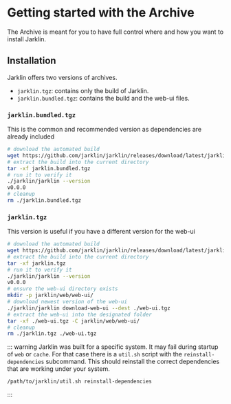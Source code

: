 # Getting started with the Archive

The Archive is meant for you to have full control where and how you want to install Jarklin.

## Installation

Jarklin offers two versions of archives.
- `jarklin.tgz`: contains only the build of Jarklin.
- `jarklin.bundled.tgz`: contains the build and the web-ui files.

### `jarklin.bundled.tgz`

This is the common and recommended version as dependencies are already included

```bash
# download the automated build
wget https://github.com/jarklin/jarklin/releases/download/latest/jarklin.bundled.tgz
# extract the build into the current directory
tar -xf jarklin.bundled.tgz
# run it to verify it
./jarklin/jarklin --version
v0.0.0
# cleanup
rm ./jarklin.bundled.tgz
```

### `jarklin.tgz`

This version is useful if you have a different version for the web-ui

```bash
# download the automated build
wget https://github.com/jarklin/jarklin/releases/download/latest/jarklin.tgz
# extract the build into the current directory
tar -xf jarklin.tgz
# run it to verify it
./jarklin/jarklin --version
v0.0.0
# ensure the web-ui directory exists
mkdir -p jarklin/web/web-ui/
# download newest version of the web-ui
./jarklin/jarklin download-web-ui --dest ./web-ui.tgz
# extract the web-ui into the designated folder
tar -xf ./web-ui.tgz -C jarklin/web/web-ui/
# cleanup
rm ./jarklin.tgz ./web-ui.tgz
```

::: warning
Jarklin was built for a specific system.
It may fail during startup of `web` or `cache`.
For that case there is a `util.sh` script with the `reinstall-dependencies` subcommand.
This should reinstall the correct dependencies that are working under your system.
```bash
/path/to/jarklin/util.sh reinstall-dependencies
```
:::
